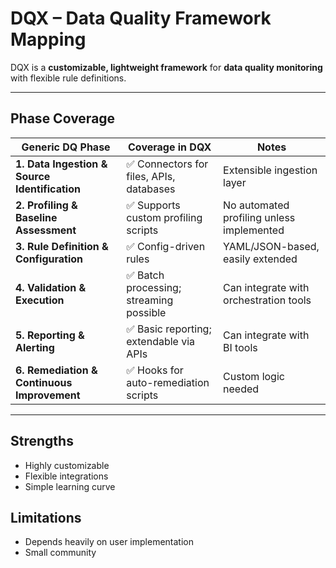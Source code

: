 # DQX – Data Quality Framework Mapping

DQX is a **customizable, lightweight framework** for **data quality monitoring** with flexible rule definitions.

---

## Phase Coverage

| Generic DQ Phase | Coverage in DQX | Notes |
|------------------|-----------------|-------|
| **1. Data Ingestion & Source Identification** | ✅ Connectors for files, APIs, databases | Extensible ingestion layer |
| **2. Profiling & Baseline Assessment** | ✅ Supports custom profiling scripts | No automated profiling unless implemented |
| **3. Rule Definition & Configuration** | ✅ Config-driven rules | YAML/JSON-based, easily extended |
| **4. Validation & Execution** | ✅ Batch processing; streaming possible | Can integrate with orchestration tools |
| **5. Reporting & Alerting** | ✅ Basic reporting; extendable via APIs | Can integrate with BI tools |
| **6. Remediation & Continuous Improvement** | ✅ Hooks for auto-remediation scripts | Custom logic needed |

---

## Strengths
- Highly customizable
- Flexible integrations
- Simple learning curve

## Limitations
- Depends heavily on user implementation
- Small community

